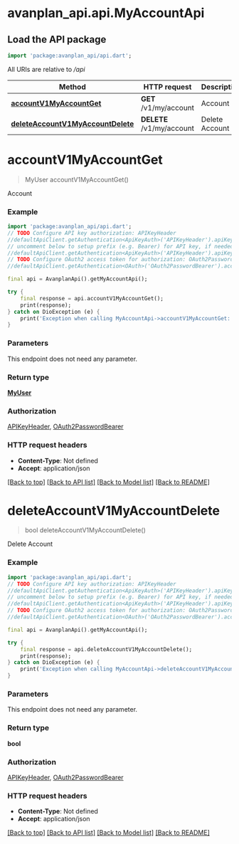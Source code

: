 # avanplan_api.api.MyAccountApi

## Load the API package
```dart
import 'package:avanplan_api/api.dart';
```

All URIs are relative to */api*

Method | HTTP request | Description
------------- | ------------- | -------------
[**accountV1MyAccountGet**](MyAccountApi.md#accountv1myaccountget) | **GET** /v1/my/account | Account
[**deleteAccountV1MyAccountDelete**](MyAccountApi.md#deleteaccountv1myaccountdelete) | **DELETE** /v1/my/account | Delete Account


# **accountV1MyAccountGet**
> MyUser accountV1MyAccountGet()

Account

### Example
```dart
import 'package:avanplan_api/api.dart';
// TODO Configure API key authorization: APIKeyHeader
//defaultApiClient.getAuthentication<ApiKeyAuth>('APIKeyHeader').apiKey = 'YOUR_API_KEY';
// uncomment below to setup prefix (e.g. Bearer) for API key, if needed
//defaultApiClient.getAuthentication<ApiKeyAuth>('APIKeyHeader').apiKeyPrefix = 'Bearer';
// TODO Configure OAuth2 access token for authorization: OAuth2PasswordBearer
//defaultApiClient.getAuthentication<OAuth>('OAuth2PasswordBearer').accessToken = 'YOUR_ACCESS_TOKEN';

final api = AvanplanApi().getMyAccountApi();

try {
    final response = api.accountV1MyAccountGet();
    print(response);
} catch on DioException (e) {
    print('Exception when calling MyAccountApi->accountV1MyAccountGet: $e\n');
}
```

### Parameters
This endpoint does not need any parameter.

### Return type

[**MyUser**](MyUser.md)

### Authorization

[APIKeyHeader](../README.md#APIKeyHeader), [OAuth2PasswordBearer](../README.md#OAuth2PasswordBearer)

### HTTP request headers

 - **Content-Type**: Not defined
 - **Accept**: application/json

[[Back to top]](#) [[Back to API list]](../README.md#documentation-for-api-endpoints) [[Back to Model list]](../README.md#documentation-for-models) [[Back to README]](../README.md)

# **deleteAccountV1MyAccountDelete**
> bool deleteAccountV1MyAccountDelete()

Delete Account

### Example
```dart
import 'package:avanplan_api/api.dart';
// TODO Configure API key authorization: APIKeyHeader
//defaultApiClient.getAuthentication<ApiKeyAuth>('APIKeyHeader').apiKey = 'YOUR_API_KEY';
// uncomment below to setup prefix (e.g. Bearer) for API key, if needed
//defaultApiClient.getAuthentication<ApiKeyAuth>('APIKeyHeader').apiKeyPrefix = 'Bearer';
// TODO Configure OAuth2 access token for authorization: OAuth2PasswordBearer
//defaultApiClient.getAuthentication<OAuth>('OAuth2PasswordBearer').accessToken = 'YOUR_ACCESS_TOKEN';

final api = AvanplanApi().getMyAccountApi();

try {
    final response = api.deleteAccountV1MyAccountDelete();
    print(response);
} catch on DioException (e) {
    print('Exception when calling MyAccountApi->deleteAccountV1MyAccountDelete: $e\n');
}
```

### Parameters
This endpoint does not need any parameter.

### Return type

**bool**

### Authorization

[APIKeyHeader](../README.md#APIKeyHeader), [OAuth2PasswordBearer](../README.md#OAuth2PasswordBearer)

### HTTP request headers

 - **Content-Type**: Not defined
 - **Accept**: application/json

[[Back to top]](#) [[Back to API list]](../README.md#documentation-for-api-endpoints) [[Back to Model list]](../README.md#documentation-for-models) [[Back to README]](../README.md)

